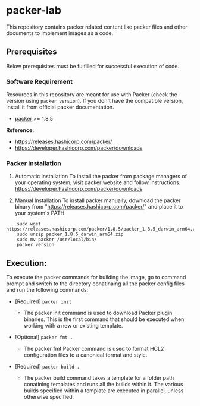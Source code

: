 # packer-lab
This repository contains packer related content like packer files and other documents to implement images as a code.

## Prerequisites
Below prerequisites must be fulfilled for successful execution of code.

### Software Requirement
Resources in this repository are meant for use with Packer (check the version using `packer version`). If you don't have the compatible version, install it from official packer documentation.

- [packer](https://releases.hashicorp.com/packer/) >= 1.8.5

**Reference:**
- https://releases.hashicorp.com/packer/
- https://developer.hashicorp.com/packer/downloads

### Packer Installation

1. Automatic Installation
To install the packer from package managers of your operating system, visit packer website and follow instructions.
    https://developer.hashicorp.com/packer/downloads

2. Manual Installation
To install packer manually, download the packer binary from "https://releases.hashicorp.com/packer/" and place it to your system's PATH.
```
    sudo wget https://releases.hashicorp.com/packer/1.8.5/packer_1.8.5_darwin_arm64.zip
    sudo unzip packer_1.8.5_darwin_arm64.zip
    sudo mv packer /usr/local/bin/
    packer version
```

## Execution:
To execute the packer commands for building the image, go to command prompt and switch to the directory conatinaing all the packer config files and run the following commands:

-   [Required] `packer init`
    -   The packer init command is used to download Packer plugin binaries. This is the first command that should be executed when working with a new or existing template.

-   [Optional] `packer fmt .`
    -   The packer fmt Packer command is used to format HCL2 configuration files to a canonical format and style.

-   [Required] `packer build .`
    -   The packer build command takes a template for a folder path conatining templates and runs all the builds within it. The various builds specified within a template are executed in parallel, unless otherwise specified. 